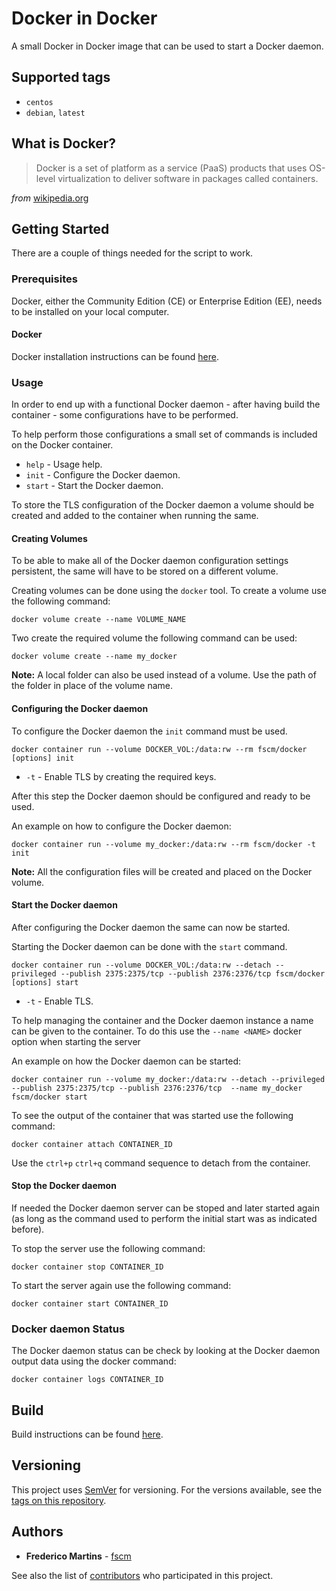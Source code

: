 # Docker in Docker

A small Docker in Docker image that can be used to start a Docker daemon.

## Supported tags

- `centos`
- `debian`, `latest`

## What is Docker?

> Docker is a set of platform as a service (PaaS) products that uses OS-level virtualization to deliver software in packages called containers.

*from* [wikipedia.org](https://en.wikipedia.org/wiki/Docker_%28software%29)

## Getting Started

There are a couple of things needed for the script to work.

### Prerequisites

Docker, either the Community Edition (CE) or Enterprise Edition (EE), needs to
be installed on your local computer.

#### Docker

Docker installation instructions can be found
[here](https://docs.docker.com/install/).

### Usage

In order to end up with a functional Docker daemon - after having build
the container - some configurations have to be performed.

To help perform those configurations a small set of commands is included on the
Docker container.

- `help` - Usage help.
- `init` - Configure the Docker daemon.
- `start` - Start the Docker daemon.

To store the TLS configuration of the Docker daemon a volume should be created
and added to the container when running the same.

#### Creating Volumes

To be able to make all of the Docker daemon configuration settings persistent,
the same will have to be stored on a different volume.

Creating volumes can be done using the `docker` tool. To create a volume use
the following command:

```shell
docker volume create --name VOLUME_NAME
```

Two create the required volume the following command can be used:

```shell
docker volume create --name my_docker
```

**Note:** A local folder can also be used instead of a volume. Use the path of
the folder in place of the volume name.

#### Configuring the Docker daemon

To configure the Docker daemon the `init` command must be used.

```shell
docker container run --volume DOCKER_VOL:/data:rw --rm fscm/docker [options] init
```

- `-t` - Enable TLS by creating the required keys.

After this step the Docker daemon should be configured and ready to be
used.

An example on how to configure the Docker daemon:

```shell
docker container run --volume my_docker:/data:rw --rm fscm/docker -t init
```

**Note:** All the configuration files will be created and placed on the Docker
volume.

#### Start the Docker daemon

After configuring the Docker daemon the same can now be started.

Starting the Docker daemon can be done with the `start` command.

```shell
docker container run --volume DOCKER_VOL:/data:rw --detach --privileged --publish 2375:2375/tcp --publish 2376:2376/tcp fscm/docker [options] start
```

- `-t` - Enable TLS.

To help managing the container and the Docker daemon instance a name can be
given to the container. To do this use the `--name <NAME>` docker option when
starting the server

An example on how the Docker daemon can be started:

```shell
docker container run --volume my_docker:/data:rw --detach --privileged --publish 2375:2375/tcp --publish 2376:2376/tcp  --name my_docker fscm/docker start
```

To see the output of the container that was started use the following command:

```shell
docker container attach CONTAINER_ID
```

Use the `ctrl+p` `ctrl+q` command sequence to detach from the container.

#### Stop the Docker daemon

If needed the Docker daemon server can be stoped and later started again (as
long as the command used to perform the initial start was as indicated before).

To stop the server use the following command:

```shell
docker container stop CONTAINER_ID
```

To start the server again use the following command:

```shell
docker container start CONTAINER_ID
```

### Docker daemon Status

The Docker daemon status can be check by looking at the Docker daemon output
data using the docker command:

```shell
docker container logs CONTAINER_ID
```

## Build

Build instructions can be found
[here](https://github.com/fscm/docker-docker/blob/master/README.build.md).

## Versioning

This project uses [SemVer](http://semver.org/) for versioning. For the versions
available, see the [tags on this repository](https://github.com/fscm/docker-docker/tags).

## Authors

- **Frederico Martins** - [fscm](https://github.com/fscm)

See also the list of [contributors](https://github.com/fscm/docker-docker/contributors)
who participated in this project.
